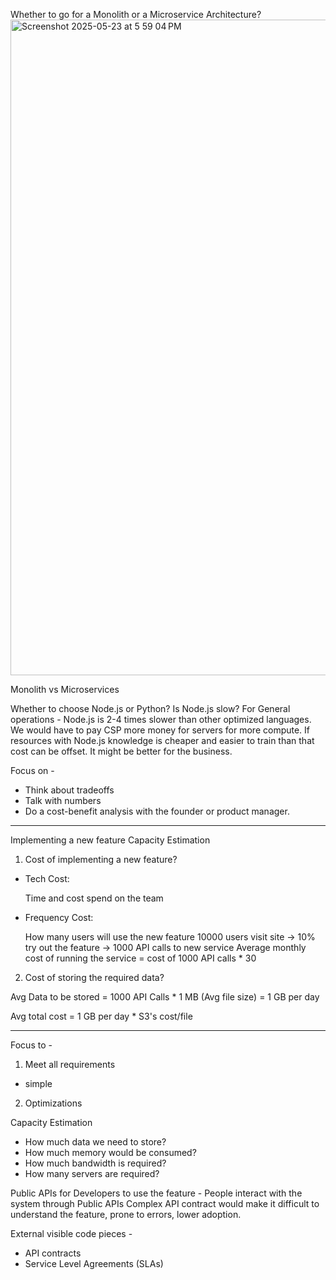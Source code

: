 Whether to go for a Monolith or a Microservice Architecture?
<img width="1049" alt="Screenshot 2025-05-23 at 5 59 04 PM" src="https://github.com/user-attachments/assets/840a1667-9013-4789-9b99-a8bf1214d145" />

Monolith vs Microservices

Whether to choose Node.js or Python? Is Node.js slow?
For General operations - Node.js is 2-4 times slower than other optimized languages.
We would have to pay CSP more money for servers for more compute.
If resources with Node.js knowledge is cheaper and easier to train than that cost can be offset. It might be better for the business.

Focus on -
- Think about tradeoffs
- Talk with numbers
- Do a cost-benefit analysis with the founder or product manager.

---

Implementing a new feature
Capacity Estimation
1. Cost of implementing a new feature?
- Tech Cost:

  Time and cost spend on the team

- Frequency Cost:

  How many users will use the new feature
  10000 users visit site -> 10% try out the feature -> 1000 API calls to new service 
  Average monthly cost of running the service = cost of 1000 API calls * 30

2. Cost of storing the required data?

  Avg Data to be stored = 1000 API Calls * 1 MB (Avg file size) = 1 GB per day
  
  Avg total cost = 1 GB per day * S3's cost/file

---

Focus to -
1. Meet all requirements
 - simple
2. Optimizations

Capacity Estimation
- How much data we need to store?
- How much memory would be consumed?
- How much bandwidth is required?
- How many servers are required?

Public APIs for Developers to use the feature - 
People interact with the system through Public APIs
Complex API contract would make it difficult to understand the feature, prone to errors, lower adoption.

External visible code pieces - 
- API contracts
- Service Level Agreements (SLAs)
